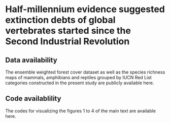# Half-millennium evidence suggested extinction debts of global vertebrates started since the Second Industrial Revolution

## Data availability

The ensemble weighted forest cover dataset as well as the species richness maps of mammals, amphibians and reptiles grouped by IUCN Red List categories constructed in the present study are publicly available here. 


## Code availablility

The codes for visualizing the figures 1 to 4 of the main text are available here.
